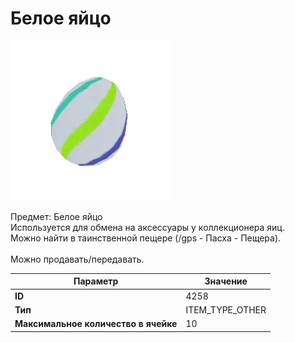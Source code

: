 # Белое яйцо

![Item Image](../img/4258.webp?raw=true)

Предмет: Белое яйцо<br>Используется для обмена на аксессуары у коллекционера яиц.<br>Можно найти в таинственной пещере (/gps - Пасха - Пещера).<br><br>Можно продавать/передавать.


| Параметр | Значение |
|----------|----------|
| **ID** | 4258 |
| **Тип** | ITEM_TYPE_OTHER |
| **Максимальное количество в ячейке** | 10 |

